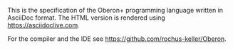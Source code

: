 This is the specification of the Oberon+ programming language
written in AsciiDoc format.
The HTML version is rendered using https://asciidoclive.com.

For the compiler and the IDE see https://github.com/rochus-keller/Oberon.
